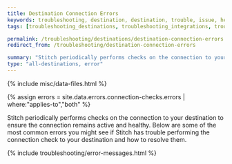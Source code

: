 ```yaml
---
title: Destination Connection Errors
keywords: troubleshooting, destination, destination, trouble, issue, help, error, errors, connection issue, connection
tags: [troubleshooting_destinations, troubleshooting_integrations, troubleshooting_errors]

permalink: /troubleshooting/destinations/destination-connection-errors
redirect_from: /troubleshooting/destination-connection-errors

summary: "Stitch periodically performs checks on the connection to your destination to ensure the connection remains active and healthy. In this article are some of the most common errors you might see if Stitch has trouble performing the connection check to your destination and how to resolve them."
type: "all-destinations, error"
---
```

{% include misc/data-files.html %}

{% assign errors = site.data.errors.connection-checks.errors | where:"applies-to","both" %}

Stitch periodically performs checks on the connection to your destination to ensure the connection remains active and healthy. Below are some of the most common errors you might see if Stitch has trouble performing the connection check to your destination and how to resolve them.

{% include troubleshooting/error-messages.html %}